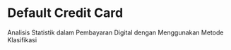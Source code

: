 # Default Credit Card
Analisis Statistik dalam Pembayaran Digital dengan Menggunakan Metode Klasifikasi
